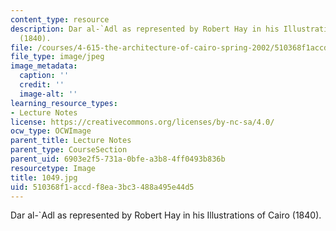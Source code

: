 ```yaml
---
content_type: resource
description: Dar al-`Adl as represented by Robert Hay in his Illustrations of Cairo
  (1840).
file: /courses/4-615-the-architecture-of-cairo-spring-2002/510368f1accdf8ea3bc3488a495e44d5_1049.jpg
file_type: image/jpeg
image_metadata:
  caption: ''
  credit: ''
  image-alt: ''
learning_resource_types:
- Lecture Notes
license: https://creativecommons.org/licenses/by-nc-sa/4.0/
ocw_type: OCWImage
parent_title: Lecture Notes
parent_type: CourseSection
parent_uid: 6903e2f5-731a-0bfe-a3b8-4ff0493b836b
resourcetype: Image
title: 1049.jpg
uid: 510368f1-accd-f8ea-3bc3-488a495e44d5
---
```

Dar al-`Adl as represented by Robert Hay in his Illustrations of Cairo (1840).